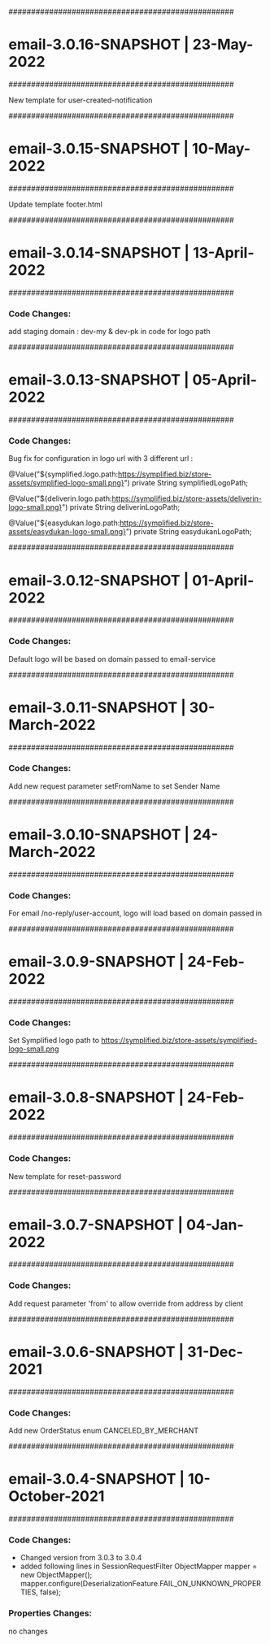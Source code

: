 ##################################################
# email-3.0.16-SNAPSHOT | 23-May-2022
##################################################

New template for user-created-notification


##################################################
# email-3.0.15-SNAPSHOT | 10-May-2022
##################################################

Update template footer.html


##################################################
# email-3.0.14-SNAPSHOT | 13-April-2022
##################################################

### Code Changes:
add staging domain : dev-my & dev-pk in code for logo path


##################################################
# email-3.0.13-SNAPSHOT | 05-April-2022
##################################################
### Code Changes:
Bug fix for configuration in logo url with 3 different url :

@Value("${symplified.logo.path:https://symplified.biz/store-assets/symplified-logo-small.png}")
private String symplifiedLogoPath;

@Value("${deliverin.logo.path:https://symplified.biz/store-assets/deliverin-logo-small.png}")
private String deliverinLogoPath;

@Value("${easydukan.logo.path:https://symplified.biz/store-assets/easydukan-logo-small.png}")
private String easydukanLogoPath;


##################################################
# email-3.0.12-SNAPSHOT | 01-April-2022
##################################################
### Code Changes:
Default logo will be based on domain passed to email-service


##################################################
# email-3.0.11-SNAPSHOT | 30-March-2022
##################################################
### Code Changes:
Add new request parameter setFromName to set Sender Name


##################################################
# email-3.0.10-SNAPSHOT | 24-March-2022
##################################################
### Code Changes:
For email  /no-reply/user-account, logo will load based on domain passed in


##################################################
# email-3.0.9-SNAPSHOT | 24-Feb-2022
##################################################
### Code Changes:
Set Symplified logo path to https://symplified.biz/store-assets/symplified-logo-small.png 


##################################################
# email-3.0.8-SNAPSHOT | 24-Feb-2022
##################################################
### Code Changes:
New template for reset-password


##################################################
# email-3.0.7-SNAPSHOT | 04-Jan-2022
##################################################
### Code Changes:
Add request parameter 'from' to allow override from address by client


##################################################
# email-3.0.6-SNAPSHOT | 31-Dec-2021
##################################################
### Code Changes:
Add new OrderStatus enum CANCELED_BY_MERCHANT


##################################################
# email-3.0.4-SNAPSHOT | 10-October-2021
##################################################
### Code Changes:
* Changed version from 3.0.3 to 3.0.4
* added following lines in SessionRequestFilter
    ObjectMapper mapper = new ObjectMapper();
    mapper.configure(DeserializationFeature.FAIL_ON_UNKNOWN_PROPERTIES, false);
	

### Properties Changes:
no changes
